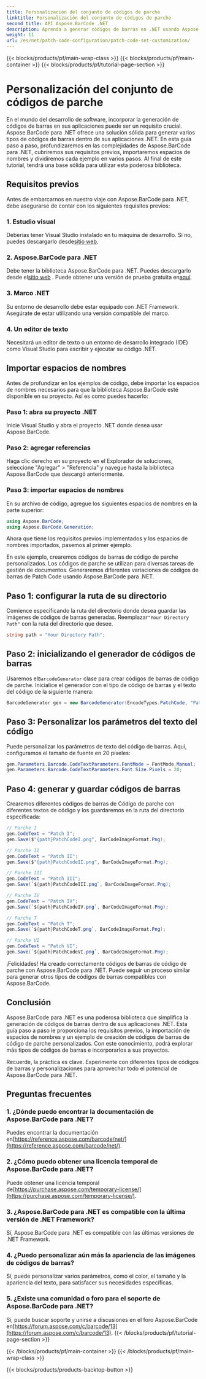 ```yaml
---
title: Personalización del conjunto de códigos de parche
linktitle: Personalización del conjunto de códigos de parche
second_title: API Aspose.BarCode .NET
description: Aprenda a generar códigos de barras en .NET usando Aspose.BarCode. Personalice e integre códigos de barras en sus aplicaciones sin esfuerzo.
weight: 11
url: /es/net/patch-code-configuration/patch-code-set-customization/
---
```


{{< blocks/products/pf/main-wrap-class >}}
{{< blocks/products/pf/main-container >}}
{{< blocks/products/pf/tutorial-page-section >}}

# Personalización del conjunto de códigos de parche


En el mundo del desarrollo de software, incorporar la generación de códigos de barras en sus aplicaciones puede ser un requisito crucial. Aspose.BarCode para .NET ofrece una solución sólida para generar varios tipos de códigos de barras dentro de sus aplicaciones .NET. En esta guía paso a paso, profundizaremos en las complejidades de Aspose.BarCode para .NET, cubriremos sus requisitos previos, importaremos espacios de nombres y dividiremos cada ejemplo en varios pasos. Al final de este tutorial, tendrá una base sólida para utilizar esta poderosa biblioteca.

## Requisitos previos

Antes de embarcarnos en nuestro viaje con Aspose.BarCode para .NET, debe asegurarse de contar con los siguientes requisitos previos:

### 1. Estudio visual
 Deberías tener Visual Studio instalado en tu máquina de desarrollo. Si no, puedes descargarlo desde[sitio web](https://visualstudio.microsoft.com/).

### 2. Aspose.BarCode para .NET
 Debe tener la biblioteca Aspose.BarCode para .NET. Puedes descargarlo desde el[sitio web](https://releases.aspose.com/barcode/net/) . Puede obtener una versión de prueba gratuita en[aquí](https://releases.aspose.com/).

### 3. Marco .NET
Su entorno de desarrollo debe estar equipado con .NET Framework. Asegúrate de estar utilizando una versión compatible del marco.

### 4. Un editor de texto
Necesitará un editor de texto o un entorno de desarrollo integrado (IDE) como Visual Studio para escribir y ejecutar su código .NET.

## Importar espacios de nombres

Antes de profundizar en los ejemplos de código, debe importar los espacios de nombres necesarios para que la biblioteca Aspose.BarCode esté disponible en su proyecto. Así es como puedes hacerlo:

### Paso 1: abra su proyecto .NET
Inicie Visual Studio y abra el proyecto .NET donde desea usar Aspose.BarCode.

### Paso 2: agregar referencias
Haga clic derecho en su proyecto en el Explorador de soluciones, seleccione "Agregar" > "Referencia" y navegue hasta la biblioteca Aspose.BarCode que descargó anteriormente.

### Paso 3: importar espacios de nombres
En su archivo de código, agregue los siguientes espacios de nombres en la parte superior:

```csharp
using Aspose.BarCode;
using Aspose.BarCode.Generation;
```

Ahora que tiene los requisitos previos implementados y los espacios de nombres importados, pasemos al primer ejemplo.

En este ejemplo, crearemos códigos de barras de código de parche personalizados. Los códigos de parche se utilizan para diversas tareas de gestión de documentos. Generaremos diferentes variaciones de códigos de barras de Patch Code usando Aspose.BarCode para .NET.

## Paso 1: configurar la ruta de su directorio

 Comience especificando la ruta del directorio donde desea guardar las imágenes de códigos de barras generadas. Reemplazar`"Your Directory Path"` con la ruta del directorio que desee.

```csharp
string path = "Your Directory Path";
```

## Paso 2: inicializando el generador de códigos de barras

 Usaremos el`BarcodeGenerator` clase para crear códigos de barras de código de parche. Inicialice el generador con el tipo de código de barras y el texto del código de la siguiente manera:

```csharp
BarcodeGenerator gen = new BarcodeGenerator(EncodeTypes.PatchCode, "Patch I");
```

## Paso 3: Personalizar los parámetros del texto del código

Puede personalizar los parámetros de texto del código de barras. Aquí, configuramos el tamaño de fuente en 20 píxeles:

```csharp
gen.Parameters.Barcode.CodeTextParameters.FontMode = FontMode.Manual;
gen.Parameters.Barcode.CodeTextParameters.Font.Size.Pixels = 20;
```

## Paso 4: generar y guardar códigos de barras

Crearemos diferentes códigos de barras de Código de parche con diferentes textos de código y los guardaremos en la ruta del directorio especificada:

```csharp
// Parche I
gen.CodeText = "Patch I";
gen.Save($"{path}PatchCodeI.png", BarCodeImageFormat.Png);

// Parche II
gen.CodeText = "Patch II";
gen.Save($"{path}PatchCodeII.png", BarCodeImageFormat.Png);

// Parche III
gen.CodeText = "Patch III";
gen.Save(`${path}PatchCodeIII.png`, BarCodeImageFormat.Png);

// Parche IV
gen.CodeText = "Patch IV";
gen.Save(`${path}PatchCodeIV.png`, BarCodeImageFormat.Png);

// Parche T
gen.CodeText = "Patch T";
gen.Save(`${path}PatchCodeT.png`, BarCodeImageFormat.Png);

// Parche VI
gen.CodeText = "Patch VI";
gen.Save(`${path}PatchCodeVI.png`, BarCodeImageFormat.Png);
```

¡Felicidades! Ha creado correctamente códigos de barras de código de parche con Aspose.BarCode para .NET. Puede seguir un proceso similar para generar otros tipos de códigos de barras compatibles con Aspose.BarCode.

## Conclusión

Aspose.BarCode para .NET es una poderosa biblioteca que simplifica la generación de códigos de barras dentro de sus aplicaciones .NET. Esta guía paso a paso le proporciona los requisitos previos, la importación de espacios de nombres y un ejemplo de creación de códigos de barras de código de parche personalizados. Con este conocimiento, podrá explorar más tipos de códigos de barras e incorporarlos a sus proyectos.

Recuerde, la práctica es clave. Experimente con diferentes tipos de códigos de barras y personalizaciones para aprovechar todo el potencial de Aspose.BarCode para .NET.

## Preguntas frecuentes

### 1. ¿Dónde puedo encontrar la documentación de Aspose.BarCode para .NET?
 Puedes encontrar la documentación en[https://reference.aspose.com/barcode/net/](https://reference.aspose.com/barcode/net/).

### 2. ¿Cómo puedo obtener una licencia temporal de Aspose.BarCode para .NET?
 Puede obtener una licencia temporal de[https://purchase.aspose.com/temporary-license/](https://purchase.aspose.com/temporary-license/).

### 3. ¿Aspose.BarCode para .NET es compatible con la última versión de .NET Framework?
Sí, Aspose.BarCode para .NET es compatible con las últimas versiones de .NET Framework.

### 4. ¿Puedo personalizar aún más la apariencia de las imágenes de códigos de barras?
Sí, puede personalizar varios parámetros, como el color, el tamaño y la apariencia del texto, para satisfacer sus necesidades específicas.

### 5. ¿Existe una comunidad o foro para el soporte de Aspose.BarCode para .NET?
 Sí, puede buscar soporte y unirse a discusiones en el foro Aspose.BarCode en[https://forum.aspose.com/c/barcode/13](https://forum.aspose.com/c/barcode/13).
{{< /blocks/products/pf/tutorial-page-section >}}

{{< /blocks/products/pf/main-container >}}
{{< /blocks/products/pf/main-wrap-class >}}

{{< blocks/products/products-backtop-button >}}
